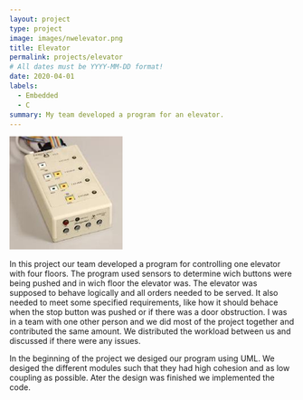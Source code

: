 ```yaml
---
layout: project
type: project
image: images/nwelevator.png
title: Elevator
permalink: projects/elevator
# All dates must be YYYY-MM-DD format!
date: 2020-04-01
labels:
  - Embedded
  - C
summary: My team developed a program for an elevator.
---
```



<img class="ui medium right floated rounded image" src="../images/elevator.jpg">


In this project our team developed a program for controlling one elevator with four floors. The program used sensors to determine wich buttons were being pushed and in wich floor the elevator was. The elevator was supposed to behave logically and all orders needed to be served. It also needed to meet some specified requirements, like how it should behace when the stop button was pushed or if there was a door obstruction. I was in a team with one other person and we did most of the project together and contributed the same amount. We distributed the workload between us and discussed if there were any issues.

In the beginning of the project we desiged our program using UML. We desiged the different modules such that they had high cohesion and as low coupling as possible. Ater the design was finished we implemented the code.





